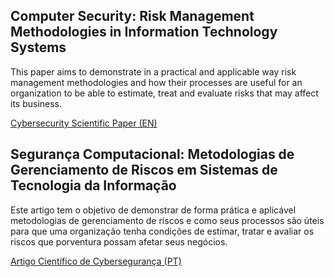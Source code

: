 ## Computer Security: Risk Management Methodologies in Information Technology Systems

This paper aims to demonstrate in a practical and applicable way risk management methodologies and how their processes are useful for an organization to be able to estimate, treat
and evaluate risks that may affect its business.

[Cybersecurity Scientific Paper (EN)](https://github.com/deborafaria01/cybersecurity_scientific_paper/blob/main/Computer%20Security_Risk%20Management%20Methodologies%20in%20Information%20Technology%20Systems.pdf)

## Segurança Computacional: Metodologias de Gerenciamento de Riscos em Sistemas de Tecnologia da Informação

Este artigo tem o objetivo de demonstrar de forma prática e aplicável metodologias de gerenciamento de riscos e como seus processos são úteis para que uma organização tenha
condições de estimar, tratar e avaliar os riscos que porventura possam afetar seus negócios.

[Artigo Científico de Cybersegurança (PT)](https://github.com/deborafaria01/cybersecurity_scientific_paper/blob/main/Seguran%C3%A7a%20Computacional_Metodologias%20de%20Gerenciamento%20de%20Riscos%20em%20Sistemas%20de%20Tecnologia%20da%20Informa%C3%A7%C3%A3o.pdf)
